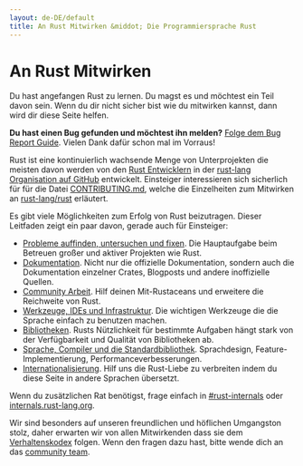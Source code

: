 ```yaml
---
layout: de-DE/default
title: An Rust Mitwirken &middot; Die Programmiersprache Rust
---
```


# An Rust Mitwirken

Du hast angefangen Rust zu lernen.
Du magst es und möchtest ein Teil davon sein.
Wenn du dir nicht sicher bist wie du mitwirken kannst, dann wird dir diese Seite helfen.

**Du hast einen Bug gefunden und möchtest ihn melden?** [Folge dem Bug Report Guide][bugs].
Vielen Dank dafür schon mal im Vorraus!

Rust ist eine kontinuierlich wachsende Menge von Unterprojekten
die meisten davon werden von den [Rust Entwicklern][devs] in der [rust-lang Organisation auf GitHub][rust-lang] entwickelt.
Einsteiger interessieren sich sicherlich für für die Datei [CONTRIBUTING.md],
welche die Einzelheiten zum Mitwirken an [rust-lang/rust] erläutert.

Es gibt viele Möglichkeiten zum Erfolg von Rust beizutragen.
Dieser Leitfaden zeigt ein paar davon, gerade auch für Einsteiger:

* [Probleme auffinden, untersuchen und fixen](contribute-bugs.html).
  Die Hauptaufgabe beim Betreuen großer und aktiver Projekten wie Rust.
* [Dokumentation](contribute-docs.html).
  Nicht nur die offizielle Dokumentation, sondern auch die Dokumentation einzelner Crates, Blogposts und andere inoffizielle Quellen.
* [Community Arbeit](contribute-community.html).
  Hilf deinen Mit-Rustaceans und erweitere die Reichweite von Rust.
* [Werkzeuge, IDEs und Infrastruktur](contribute-tools.html).
  Die wichtigen Werkzeuge die die Sprache einfach zu benutzen machen.
* [Bibliotheken](contribute-libs.html).
  Rusts Nützlichkeit für bestimmte Aufgaben hängt stark von der Verfügbarkeit und Qualität von Bibliotheken ab.
* [Sprache, Compiler und die Standardbibliothek](contribute-compiler.html).
  Sprachdesign, Feature-Implementierung, Performanceverbesserungen.
* [Internationalisierung](contribute-translations.html).
  Hilf uns die Rust-Liebe zu verbreiten indem du diese Seite in andere Sprachen übersetzt.

Wenn du zusätzlichen Rat benötigst, frage einfach in [#rust-internals] oder [internals.rust-lang.org].

Wir sind besonders auf unseren freundlichen und höflichen Umgangston stolz, daher erwarten wir von allen Mitwirkenden dass sie dem [Verhaltenskodex][coc] folgen.
Wenn den fragen dazu hast, bitte wende dich an das [community team].

<!--
TODO: Write a guide to rust processes and governance to link from here
TODO: List of active initiatives
TODO: Write guide to advertising Rust projects to link from
libs / community building
-->

[#rust-internals]: https://client00.chat.mibbit.com/?server=irc.mozilla.org&channel=%23rust-internals
[CONTRIBUTING.md]: https://github.com/rust-lang/rust/blob/master/CONTRIBUTING.md
[bugs]: https://github.com/rust-lang/rust/blob/master/CONTRIBUTING.md#bug-reports
[coc]: https://www.rust-lang.org/conduct.html
[community team]: https://www.rust-lang.org/team.html#Community
[dev_proc]: community.html#rust-development
[devs]: https://github.com/rust-lang/rust/graphs/contributors
[internals.rust-lang.org]: https://internals.rust-lang.org/
[rust-lang/rust]: https://github.com/rust-lang/rust
[rust-lang]: https://github.com/rust-lang
